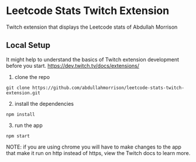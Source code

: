 # Leetcode Stats Twitch Extension
Twitch extension that displays the Leetcode stats of Abdullah Morrison

## Local Setup

It might help to understand the basics of Twitch extension development before you start.
https://dev.twitch.tv/docs/extensions/

1. clone the repo 
```
git clone https://github.com/abdullahmorrison/leetcode-stats-twitch-extension.git
```

2. install the dependencies
```
npm install
```

3. run the app
```
npm start
```
NOTE: if you are using chrome you will have to make changes to the app that make it run on http instead of https, view the Twitch docs to learn more.
